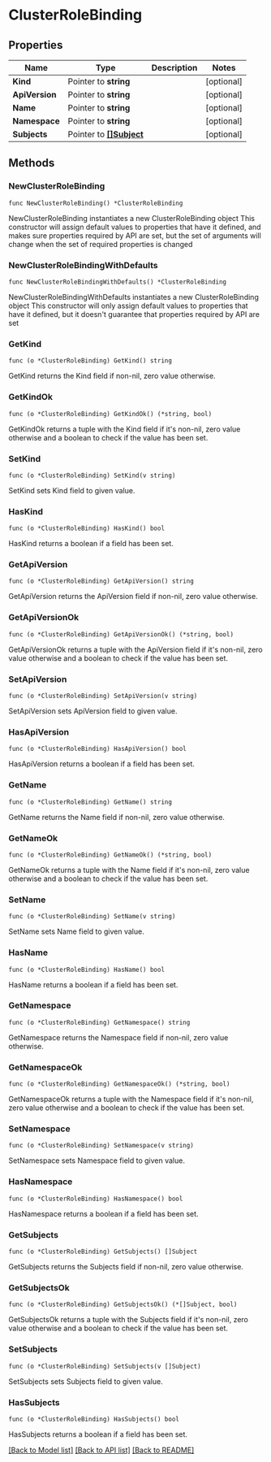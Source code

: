 # ClusterRoleBinding

## Properties

Name | Type | Description | Notes
------------ | ------------- | ------------- | -------------
**Kind** | Pointer to **string** |  | [optional] 
**ApiVersion** | Pointer to **string** |  | [optional] 
**Name** | Pointer to **string** |  | [optional] 
**Namespace** | Pointer to **string** |  | [optional] 
**Subjects** | Pointer to [**[]Subject**](Subject.md) |  | [optional] 

## Methods

### NewClusterRoleBinding

`func NewClusterRoleBinding() *ClusterRoleBinding`

NewClusterRoleBinding instantiates a new ClusterRoleBinding object
This constructor will assign default values to properties that have it defined,
and makes sure properties required by API are set, but the set of arguments
will change when the set of required properties is changed

### NewClusterRoleBindingWithDefaults

`func NewClusterRoleBindingWithDefaults() *ClusterRoleBinding`

NewClusterRoleBindingWithDefaults instantiates a new ClusterRoleBinding object
This constructor will only assign default values to properties that have it defined,
but it doesn't guarantee that properties required by API are set

### GetKind

`func (o *ClusterRoleBinding) GetKind() string`

GetKind returns the Kind field if non-nil, zero value otherwise.

### GetKindOk

`func (o *ClusterRoleBinding) GetKindOk() (*string, bool)`

GetKindOk returns a tuple with the Kind field if it's non-nil, zero value otherwise
and a boolean to check if the value has been set.

### SetKind

`func (o *ClusterRoleBinding) SetKind(v string)`

SetKind sets Kind field to given value.

### HasKind

`func (o *ClusterRoleBinding) HasKind() bool`

HasKind returns a boolean if a field has been set.

### GetApiVersion

`func (o *ClusterRoleBinding) GetApiVersion() string`

GetApiVersion returns the ApiVersion field if non-nil, zero value otherwise.

### GetApiVersionOk

`func (o *ClusterRoleBinding) GetApiVersionOk() (*string, bool)`

GetApiVersionOk returns a tuple with the ApiVersion field if it's non-nil, zero value otherwise
and a boolean to check if the value has been set.

### SetApiVersion

`func (o *ClusterRoleBinding) SetApiVersion(v string)`

SetApiVersion sets ApiVersion field to given value.

### HasApiVersion

`func (o *ClusterRoleBinding) HasApiVersion() bool`

HasApiVersion returns a boolean if a field has been set.

### GetName

`func (o *ClusterRoleBinding) GetName() string`

GetName returns the Name field if non-nil, zero value otherwise.

### GetNameOk

`func (o *ClusterRoleBinding) GetNameOk() (*string, bool)`

GetNameOk returns a tuple with the Name field if it's non-nil, zero value otherwise
and a boolean to check if the value has been set.

### SetName

`func (o *ClusterRoleBinding) SetName(v string)`

SetName sets Name field to given value.

### HasName

`func (o *ClusterRoleBinding) HasName() bool`

HasName returns a boolean if a field has been set.

### GetNamespace

`func (o *ClusterRoleBinding) GetNamespace() string`

GetNamespace returns the Namespace field if non-nil, zero value otherwise.

### GetNamespaceOk

`func (o *ClusterRoleBinding) GetNamespaceOk() (*string, bool)`

GetNamespaceOk returns a tuple with the Namespace field if it's non-nil, zero value otherwise
and a boolean to check if the value has been set.

### SetNamespace

`func (o *ClusterRoleBinding) SetNamespace(v string)`

SetNamespace sets Namespace field to given value.

### HasNamespace

`func (o *ClusterRoleBinding) HasNamespace() bool`

HasNamespace returns a boolean if a field has been set.

### GetSubjects

`func (o *ClusterRoleBinding) GetSubjects() []Subject`

GetSubjects returns the Subjects field if non-nil, zero value otherwise.

### GetSubjectsOk

`func (o *ClusterRoleBinding) GetSubjectsOk() (*[]Subject, bool)`

GetSubjectsOk returns a tuple with the Subjects field if it's non-nil, zero value otherwise
and a boolean to check if the value has been set.

### SetSubjects

`func (o *ClusterRoleBinding) SetSubjects(v []Subject)`

SetSubjects sets Subjects field to given value.

### HasSubjects

`func (o *ClusterRoleBinding) HasSubjects() bool`

HasSubjects returns a boolean if a field has been set.


[[Back to Model list]](../README.md#documentation-for-models) [[Back to API list]](../README.md#documentation-for-api-endpoints) [[Back to README]](../README.md)


